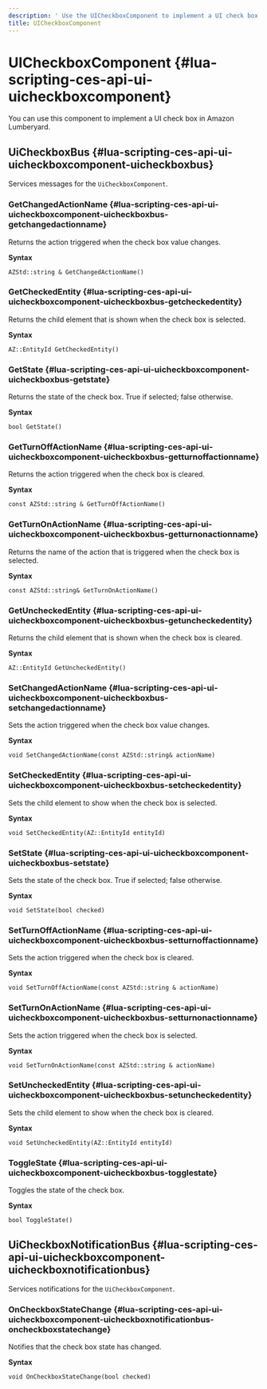 ```yaml
---
description: ' Use the UICheckboxComponent to implement a UI check box in &ALYlong;. '
title: UICheckboxComponent
---
```

# UICheckboxComponent {#lua-scripting-ces-api-ui-uicheckboxcomponent}

You can use this component to implement a UI check box in Amazon Lumberyard\.

## UiCheckboxBus {#lua-scripting-ces-api-ui-uicheckboxcomponent-uicheckboxbus}

Services messages for the `UiCheckboxComponent`\.

### GetChangedActionName {#lua-scripting-ces-api-ui-uicheckboxcomponent-uicheckboxbus-getchangedactionname}

Returns the action triggered when the check box value changes\.

**Syntax**

```
AZStd::string & GetChangedActionName()
```

### GetCheckedEntity {#lua-scripting-ces-api-ui-uicheckboxcomponent-uicheckboxbus-getcheckedentity}

Returns the child element that is shown when the check box is selected\.

**Syntax**

```
AZ::EntityId GetCheckedEntity()
```

### GetState {#lua-scripting-ces-api-ui-uicheckboxcomponent-uicheckboxbus-getstate}

Returns the state of the check box\. True if selected; false otherwise\.

**Syntax**

```
bool GetState()
```

### GetTurnOffActionName {#lua-scripting-ces-api-ui-uicheckboxcomponent-uicheckboxbus-getturnoffactionname}

Returns the action triggered when the check box is cleared\.

**Syntax**

```
const AZStd::string & GetTurnOffActionName() 
```

### GetTurnOnActionName {#lua-scripting-ces-api-ui-uicheckboxcomponent-uicheckboxbus-getturnonactionname}

Returns the name of the action that is triggered when the check box is selected\.

**Syntax**

```
const AZStd::string& GetTurnOnActionName()
```

### GetUncheckedEntity {#lua-scripting-ces-api-ui-uicheckboxcomponent-uicheckboxbus-getuncheckedentity}

Returns the child element that is shown when the check box is cleared\.

**Syntax**

```
AZ::EntityId GetUncheckedEntity()
```

### SetChangedActionName {#lua-scripting-ces-api-ui-uicheckboxcomponent-uicheckboxbus-setchangedactionname}

Sets the action triggered when the check box value changes\.

**Syntax**

```
void SetChangedActionName(const AZStd::string& actionName)
```

### SetCheckedEntity {#lua-scripting-ces-api-ui-uicheckboxcomponent-uicheckboxbus-setcheckedentity}

Sets the child element to show when the check box is selected\.

**Syntax**

```
void SetCheckedEntity(AZ::EntityId entityId)
```

### SetState {#lua-scripting-ces-api-ui-uicheckboxcomponent-uicheckboxbus-setstate}

Sets the state of the check box\. True if selected; false otherwise\.

**Syntax**

```
void SetState(bool checked)
```

### SetTurnOffActionName {#lua-scripting-ces-api-ui-uicheckboxcomponent-uicheckboxbus-setturnoffactionname}

Sets the action triggered when the check box is cleared\.

**Syntax**

```
void SetTurnOffActionName(const AZStd::string & actionName)
```

### SetTurnOnActionName {#lua-scripting-ces-api-ui-uicheckboxcomponent-uicheckboxbus-setturnonactionname}

Sets the action triggered when the check box is selected\.

**Syntax**

```
void SetTurnOnActionName(const AZStd::string & actionName)
```

### SetUncheckedEntity {#lua-scripting-ces-api-ui-uicheckboxcomponent-uicheckboxbus-setuncheckedentity}

Sets the child element to show when the check box is cleared\.

**Syntax**

```
void SetUncheckedEntity(AZ::EntityId entityId)
```

### ToggleState {#lua-scripting-ces-api-ui-uicheckboxcomponent-uicheckboxbus-togglestate}

Toggles the state of the check box\.

**Syntax**

```
bool ToggleState()
```

## UiCheckboxNotificationBus {#lua-scripting-ces-api-ui-uicheckboxcomponent-uicheckboxnotificationbus}

Services notifications for the `UiCheckboxComponent`\.

### OnCheckboxStateChange {#lua-scripting-ces-api-ui-uicheckboxcomponent-uicheckboxnotificationbus-oncheckboxstatechange}

Notifies that the check box state has changed\.

**Syntax**

```
void OnCheckboxStateChange(bool checked)
```